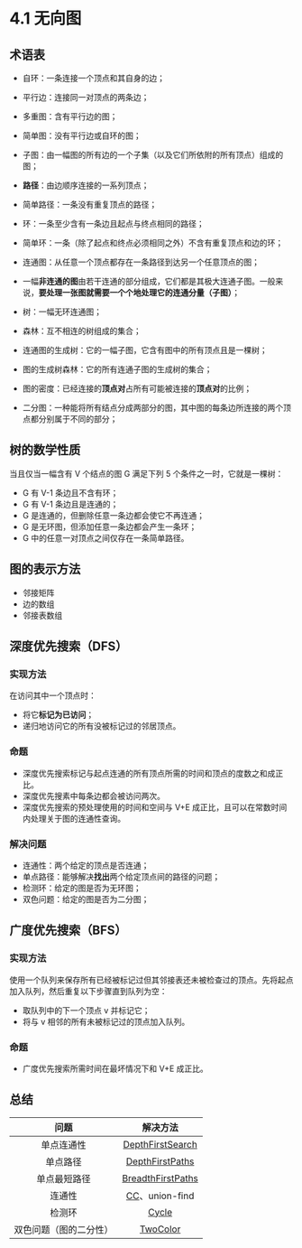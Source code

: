 # 4.1 无向图

## 术语表

* 自环：一条连接一个顶点和其自身的边；
* 平行边：连接同一对顶点的两条边；
* 多重图：含有平行边的图；
* 简单图：没有平行边或自环的图；
* 子图：由一幅图的所有边的一个子集（以及它们所依附的所有顶点）组成的图；

* **路径**：由边顺序连接的一系列顶点；
* 简单路径：一条没有重复顶点的路径；
* 环：一条至少含有一条边且起点与终点相同的路径；
* 简单环：一条（除了起点和终点必须相同之外）不含有重复顶点和边的环；

* 连通图：从任意一个顶点都存在一条路径到达另一个任意顶点的图；
* 一幅**非连通的图**由若干连通的部分组成，它们都是其极大连通子图。一般来说，**要处理一张图就需要一个个地处理它的连通分量（子图）**；

* 树：一幅无环连通图；
* 森林：互不相连的树组成的集合；
* 连通图的生成树：它的一幅子图，它含有图中的所有顶点且是一棵树；
* 图的生成树森林：它的所有连通子图的生成树的集合；

* 图的密度：已经连接的**顶点对**占所有可能被连接的**顶点对**的比例；

* 二分图：一种能将所有结点分成两部分的图，其中图的每条边所连接的两个顶点都分别属于不同的部分；

## 树的数学性质

当且仅当一幅含有 V 个结点的图 G 满足下列 5 个条件之一时，它就是一棵树：

* G 有 V-1 条边且不含有环；
* G 有 V-1 条边且是连通的；
* G 是连通的，但删除任意一条边都会使它不再连通；
* G 是无环图，但添加任意一条边都会产生一条环；
* G 中的任意一对顶点之间仅存在一条简单路径。

## 图的表示方法

* 邻接矩阵
* 边的数组
* 邻接表数组

## 深度优先搜索（DFS）

### 实现方法

在访问其中一个顶点时：

* 将它**标记为已访问**；
* 递归地访问它的所有没被标记过的邻居顶点。

### 命题

* 深度优先搜索标记与起点连通的所有顶点所需的时间和顶点的度数之和成正比。
* 深度优先搜素中每条边都会被访问两次。
* 深度优先搜索的预处理使用的时间和空间与 V+E 成正比，且可以在常数时间内处理关于图的连通性查询。

### 解决问题

* 连通性：两个给定的顶点是否连通；
* 单点路径：能够解决**找出**两个给定顶点间的路径的问题；
* 检测环：给定的图是否为无环图；
* 双色问题：给定的图是否为二分图；

## 广度优先搜索（BFS）

### 实现方法

使用一个队列来保存所有已经被标记过但其邻接表还未被检查过的顶点。先将起点加入队列，然后重复以下步骤直到队列为空：

* 取队列中的下一个顶点 v 并标记它；
* 将与 v 相邻的所有未被标记过的顶点加入队列。

### 命题

* 广度优先搜索所需时间在最坏情况下和 V+E 成正比。

## 总结

问题 | 解决方法 
:-----------: | :-----------: 
单点连通性        | [DepthFirstSearch](https://github.com/bighuang624/Algorithms-notes/blob/master/code/chapter4_1_Undirected_Graphs/DepthFirstSearch.java)   
单点路径         | [DepthFirstPaths](https://github.com/bighuang624/Algorithms-notes/blob/master/code/chapter4_1_Undirected_Graphs/DepthFirstPaths.java)       
单点最短路径         | [BreadthFirstPaths](https://github.com/bighuang624/Algorithms-notes/blob/master/code/chapter4_1_Undirected_Graphs/BreadthFirstPaths.java)   
连通性         | [CC](https://github.com/bighuang624/Algorithms-notes/blob/master/code/chapter4_1_Undirected_Graphs/CC.java)、union-find  
检测环         | [Cycle](https://github.com/bighuang624/Algorithms-notes/blob/master/code/chapter4_1_Undirected_Graphs/Cycle.java)  
双色问题（图的二分性）         | [TwoColor](https://github.com/bighuang624/Algorithms-notes/blob/master/code/chapter4_1_Undirected_Graphs/TwoColor.java)